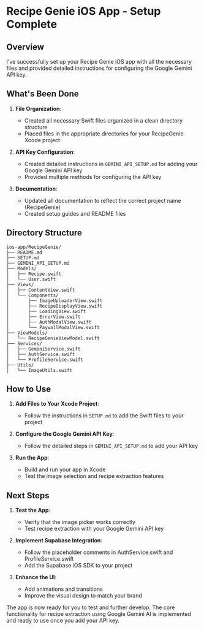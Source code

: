 # Recipe Genie iOS App - Setup Complete

## Overview

I've successfully set up your Recipe Genie iOS app with all the necessary files and provided detailed instructions for configuring the Google Gemini API key.

## What's Been Done

1. **File Organization**:
   - Created all necessary Swift files organized in a clean directory structure
   - Placed files in the appropriate directories for your RecipeGenie Xcode project

2. **API Key Configuration**:
   - Created detailed instructions in `GEMINI_API_SETUP.md` for adding your Google Gemini API key
   - Provided multiple methods for configuring the API key

3. **Documentation**:
   - Updated all documentation to reflect the correct project name (RecipeGenie)
   - Created setup guides and README files

## Directory Structure

```
ios-app/RecipeGenie/
├── README.md
├── SETUP.md
├── GEMINI_API_SETUP.md
├── Models/
│   ├── Recipe.swift
│   └── User.swift
├── Views/
│   ├── ContentView.swift
│   └── Components/
│       ├── ImageUploaderView.swift
│       ├── RecipeDisplayView.swift
│       ├── LoadingView.swift
│       ├── ErrorView.swift
│       ├── AuthModalView.swift
│       └── PaywallModalView.swift
├── ViewModels/
│   └── RecipeGenieViewModel.swift
├── Services/
│   ├── GeminiService.swift
│   ├── AuthService.swift
│   └── ProfileService.swift
├── Utils/
│   └── ImageUtils.swift
```

## How to Use

1. **Add Files to Your Xcode Project**:
   - Follow the instructions in `SETUP.md` to add the Swift files to your project

2. **Configure the Google Gemini API Key**:
   - Follow the detailed steps in `GEMINI_API_SETUP.md` to add your API key

3. **Run the App**:
   - Build and run your app in Xcode
   - Test the image selection and recipe extraction features

## Next Steps

1. **Test the App**:
   - Verify that the image picker works correctly
   - Test recipe extraction with your Google Gemini API key

2. **Implement Supabase Integration**:
   - Follow the placeholder comments in AuthService.swift and ProfileService.swift
   - Add the Supabase iOS SDK to your project

3. **Enhance the UI**:
   - Add animations and transitions
   - Improve the visual design to match your brand

The app is now ready for you to test and further develop. The core functionality for recipe extraction using Google Gemini AI is implemented and ready to use once you add your API key.
